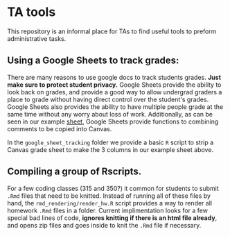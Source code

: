 # TA tools

This repository is an informal place for TAs to find useful tools to preform administrative tasks.



## Using a Google Sheets to track grades:

There are many reasons to use google docs to track students grades. **Just make sure to protect student privacy.** Google Sheets provide the ability to look back on grades, and provide a good way to allow undergrad graders a place to grade without having direct control over the student's grades. Google Sheets also provides the ability to have multiple people grade at the same time without any worry about loss of work. Additionally, as can be seen in our example [sheet](https://docs.google.com/spreadsheets/d/1g5OT_an6K2hQ__AAihSbMdMLT-iT4I0POn2384bPE9I/edit?usp=sharing), Google Sheets provide functions to combining comments to be copied into Canvas.

In the `google_sheet_tracking` folder we provide a basic `R` script to strip a Canvas grade sheet to make the 3 columns in our example sheet above.



## Compiling a group of Rscripts.

For a few coding classes (315 and 350?) it common for students to submit `.Rmd` files that need to be knitted. Instead of running all of these files by hand, the `rmd_rendering/render_hw.R` script provides a way to render all homework `.Rmd` files in a folder. Current implimentation looks for a few special bad lines of code, **ignores knitting if there is an html file already**, and opens zip files and goes inside to knit the `.Rmd` file if necessary.

